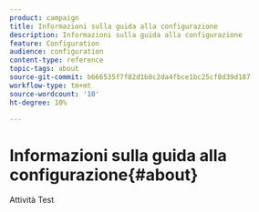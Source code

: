 ```yaml
---
product: campaign
title: Informazioni sulla guida alla configurazione
description: Informazioni sulla guida alla configurazione
feature: Configuration
audience: configuration
content-type: reference
topic-tags: about
source-git-commit: b666535f7f82d1b8c2da4fbce1bc25cf8d39d187
workflow-type: tm+mt
source-wordcount: '10'
ht-degree: 10%

---
```



# Informazioni sulla guida alla configurazione{#about}



Attività Test


